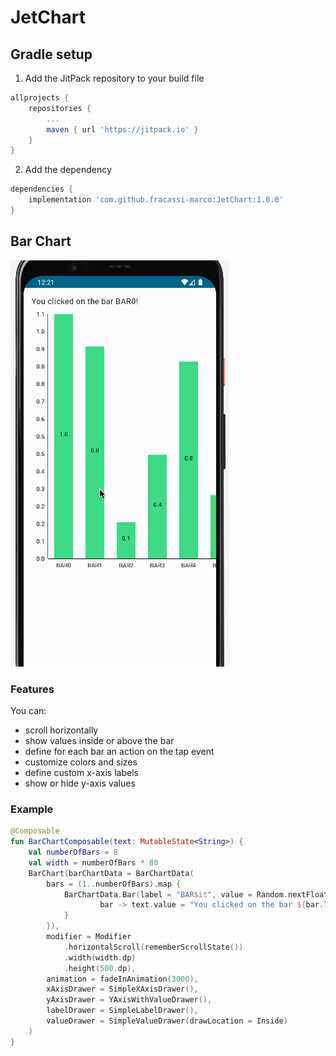 # JetChart

## Gradle setup
1. Add the JitPack repository to your build file 
```groovy
allprojects {
    repositories {
        ...
        maven { url 'https://jitpack.io' }
    }
}
```
2. Add the dependency
```groovy
dependencies {
    implementation 'com.github.fracassi-marco:JetChart:1.0.0'
}
```

## Bar Chart
![Contribution guidelines for this project](docs/bar1.gif)

### Features
You can:
- scroll horizontally
- show values inside or above the bar
- define for each bar an action on the tap event
- customize colors and sizes
- define custom x-axis labels
- show or hide y-axis values

### Example
```kotlin
@Composable
fun BarChartComposable(text: MutableState<String>) {
    val numberOfBars = 8
    val width = numberOfBars * 80
    BarChart(barChartData = BarChartData(
        bars = (1..numberOfBars).map {
            BarChartData.Bar(label = "BAR$it", value = Random.nextFloat(), color = JetGreen) {
                    bar -> text.value = "You clicked on the bar ${bar.label}!"
            }
        }),
        modifier = Modifier
            .horizontalScroll(rememberScrollState())
            .width(width.dp)
            .height(500.dp),
        animation = fadeInAnimation(3000),
        xAxisDrawer = SimpleXAxisDrawer(),
        yAxisDrawer = YAxisWithValueDrawer(),
        labelDrawer = SimpleLabelDrawer(),
        valueDrawer = SimpleValueDrawer(drawLocation = Inside)
    )
}
```